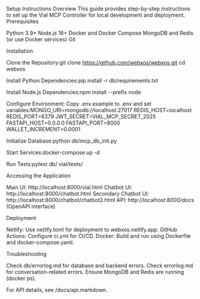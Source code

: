 Setup Instructions
Overview
This guide provides step-by-step instructions to set up the Vial MCP Controller for local development and deployment.
Prerequisites

Python 3.9+
Node.js 16+
Docker and Docker Compose
MongoDB and Redis (or use Docker services)
Git

Installation

Clone the Repository:git clone https://github.com/webxos/webxos.git
cd webxos


Install Python Dependencies:pip install -r db/requirements.txt


Install Node.js Dependencies:npm install --prefix node


Configure Environment:
Copy .env.example to .env and set variables:MONGO_URI=mongodb://localhost:27017
REDIS_HOST=localhost
REDIS_PORT=6379
JWT_SECRET=VIAL_MCP_SECRET_2025
FASTAPI_HOST=0.0.0.0
FASTAPI_PORT=8000
WALLET_INCREMENT=0.0001




Initialize Database:python db/mcp_db_init.py


Start Services:docker-compose up -d


Run Tests:pytest db/ vial/tests/



Accessing the Application

Main UI: http://localhost:8000/vial.html
Chatbot UI: http://localhost:8000/chatbot.html
Secondary Chatbot UI: http://localhost:8000/chatbot/chatbot2.html
API: http://localhost:8000/docs (OpenAPI interface)

Deployment

Netlify: Use netlify.toml for deployment to webxos.netlify.app.
GitHub Actions: Configure ci.yml for CI/CD.
Docker: Build and run using Dockerfile and docker-compose.yaml.

Troubleshooting

Check db/errorlog.md for database and backend errors.
Check errorlog.md for conversation-related errors.
Ensure MongoDB and Redis are running (docker ps).

For API details, see /docs/api.markdown.
